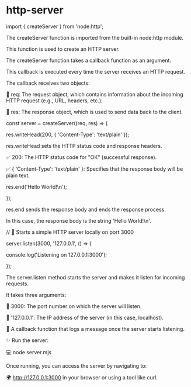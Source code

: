 # http-server
import { createServer } from 'node:http'; 

The createServer function is imported from the built-in node:http module. 

This function is used to create an HTTP server. 

The createServer function takes a callback function as an argument. 

This callback is executed every time the server receives an HTTP request. 

The callback receives two objects: 

📌 req: The request object, which contains information about the incoming HTTP request (e.g., URL, headers, etc.). 

📌 res: The response object, which is used to send data back to the client. 

const server = createServer((req, res) => { 

 res.writeHead(200, { 'Content-Type': 'text/plain' }); 

 res.writeHead sets the HTTP status code and response headers. 

✅ 200: The HTTP status code for "OK" (successful response). 

✅ { 'Content-Type': 'text/plain' }: Specifies that the response body will be plain text. 

 res.end('Hello World!\n'); 

}); 

res.end sends the response body and ends the response process. 

In this case, the response body is the string 'Hello World!\n'. 

// 🌟 Starts a simple HTTP server locally on port 3000 

server.listen(3000, '127.0.0.1', () => { 

 console.log('Listening on 127.0.0.1:3000'); 

}); 

The server.listen method starts the server and makes it listen for incoming requests. 

It takes three arguments: 

🔹 3000: The port number on which the server will listen. 

🔹 '127.0.0.1': The IP address of the server (in this case, localhost). 

🔹 A callback function that logs a message once the server starts listening. 

✨ Run the server: 

💻 node server.mjs 

Once running, you can access the server by navigating to: 

🌍 http://127.0.0.1:3000 in your browser or using a tool like curl. 
